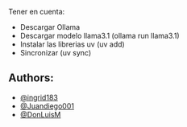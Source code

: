 


Tener en cuenta:
- Descargar Ollama
- Descargar modelo llama3.1 (ollama run llama3.1)
- Instalar las librerias uv (uv add)
- Sincronizar (uv sync)


## Authors:
- [@ingrid183](https://github.com/ingrid183)
- [@Juandiego001](https://github.com/Juandiego001)
- [@DonLuisM](https://github.com/DonLuisM)
